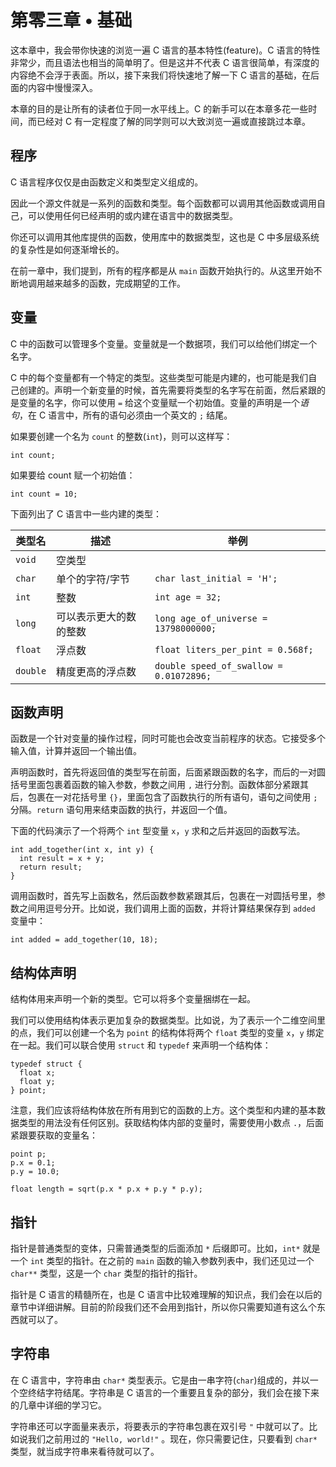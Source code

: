 # 第零三章 • 基础

这本章中，我会带你快速的浏览一遍 C 语言的基本特性(feature)。C 语言的特性非常少，而且语法也相当的简单明了。但是这并不代表 C 语言很简单，有深度的内容绝不会浮于表面。所以，接下来我们将快速地了解一下 C 语言的基础，在后面的内容中慢慢深入。

本章的目的是让所有的读者位于同一水平线上。C 的新手可以在本章多花一些时间，而已经对 C 有一定程度了解的同学则可以大致浏览一遍或直接跳过本章。

## 程序

C 语言程序仅仅是由函数定义和类型定义组成的。

因此一个源文件就是一系列的函数和类型。每个函数都可以调用其他函数或调用自己，可以使用任何已经声明的或内建在语言中的数据类型。

你还可以调用其他库提供的函数，使用库中的数据类型，这也是 C 中多层级系统的复杂性是如何逐渐增长的。

在前一章中，我们提到，所有的程序都是从 `main` 函数开始执行的。从这里开始不断地调用越来越多的函数，完成期望的工作。

## 变量

C 中的函数可以管理多个变量。变量就是一个数据项，我们可以给他们绑定一个名字。

C 中的每个变量都有一个特定的类型。这些类型可能是内建的，也可能是我们自己创建的。声明一个新变量的时候，首先需要将类型的名字写在前面，然后紧跟的是变量的名字，你可以使用 `=` 给这个变量赋一个初始值。变量的声明是一个*语句*，在 C 语言中，所有的语句必须由一个英文的 `;` 结尾。

如果要创建一个名为 `count` 的整数(`int`)，则可以这样写：

    int count;

如果要给 count 赋一个初始值：

    int count = 10;

下面列出了 C 语言中一些内建的类型：

|类型名|描述|举例|
|--|--|--|
|`void`|空类型||
|`char`|单个的字符/字节|`char last_initial = 'H';`|
|`int`|整数|`int age = 32;`|
|`long`|可以表示更大的数的整数|`long age_of_universe = 13798000000;`|
|`float`|浮点数|`float liters_per_pint = 0.568f;`|
|`double`|精度更高的浮点数|`double speed_of_swallow = 0.01072896;`|

## 函数声明

函数是一个针对变量的操作过程，同时可能也会改变当前程序的状态。它接受多个输入值，计算并返回一个输出值。

声明函数时，首先将返回值的类型写在前面，后面紧跟函数的名字，而后的一对圆括号里面包裹着函数的输入参数，参数之间用 `,` 进行分割。函数体部分紧跟其后，包裹在一对花括号里 `{}`，里面包含了函数执行的所有语句，语句之间使用 `;` 分隔。`return` 语句用来结束函数的执行，并返回一个值。

下面的代码演示了一个将两个 `int` 型变量 `x`，`y` 求和之后并返回的函数写法。

    int add_together(int x, int y) {
      int result = x + y;
      return result;
    }

调用函数时，首先写上函数名，然后函数参数紧跟其后，包裹在一对圆括号里，参数之间用逗号分开。比如说，我们调用上面的函数，并将计算结果保存到 `added` 变量中：

    int added = add_together(10, 18);

## 结构体声明

结构体用来声明一个新的类型。它可以将多个变量捆绑在一起。

我们可以使用结构体表示更加复杂的数据类型。比如说，为了表示一个二维空间里的点，我们可以创建一个名为 `point` 的结构体将两个 `float` 类型的变量 `x`，`y` 绑定在一起。我们可以联合使用 `struct` 和 `typedef` 来声明一个结构体：

    typedef struct {
      float x;
      float y;
    } point;

注意，我们应该将结构体放在所有用到它的函数的上方。这个类型和内建的基本数据类型的用法没有任何区别。获取结构体内部的变量时，需要使用小数点 `.`，后面紧跟要获取的变量名：

    point p;
    p.x = 0.1;
    p.y = 10.0;
    
    float length = sqrt(p.x * p.x + p.y * p.y);
    
## 指针

指针是普通类型的变体，只需普通类型的后面添加 `*` 后缀即可。比如，`int*` 就是一个 `int` 类型的指针。在之前的 `main` 函数的输入参数列表中，我们还见过一个 `char**` 类型，这是一个 `char` 类型的指针的指针。

指针是 C 语言的精髓所在，也是 C 语言中比较难理解的知识点，我们会在以后的章节中详细讲解。目前的阶段我们还不会用到指针，所以你只需要知道有这么个东西就可以了。

## 字符串

在 C 语言中，字符串由 `char*` 类型表示。它是由一串字符(`char`)组成的，并以一个空终结字符结尾。字符串是 C 语言的一个重要且复杂的部分，我们会在接下来的几章中详细的学习它。

字符串还可以字面量来表示，将要表示的字符串包裹在双引号 `"` 中就可以了。比如说我们之前用过的 `"Hello, world!"` 。现在，你只需要记住，只要看到 `char*` 类型，就当成字符串来看待就可以了。